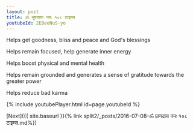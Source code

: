 ```yaml
---
layout: post
title: ॐ भूषयाया नमः १०८ टाइम्स
youtubeId: 2EBeeNuS-yo
---
```

 
 
Helps get goodness, bliss and peace and God's blessings
 
Helps remain focused, help generate inner energy 
 
Helps boost physical and mental health 
 
Helps remain grounded and generates a sense of gratitude towards the greater power 
 
Helps reduce bad karma
 
 
 
 


{% include youtubePlayer.html id=page.youtubeId %}
 
[Next]({{ site.baseurl }}{% link  split2/_posts/2016-07-08-ॐ प्राणदाय नमः १०८ टाइम्स.md%})
 
